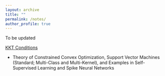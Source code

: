 ```yaml
---
layout: archive
title: ""
permalink: /notes/
author_profile: true
---
```


To be updated

[KKT Conditions](https://yilunkuang.github.io/notes/kkt)
+ Theory of Constrained Convex Optimization, Support Vector Machines (Standard; Multi-Class and Multi-Kernel), and Examples in Self-Supervised Learning and Spike Neural Networks

<!-- [Concentration Inequality](https://yilunkuang.github.io/notes/concentration_inequality) -->

<!-- Selected Courseworks at New York University
------
***

### Machine Learning
+ CSCI-SHU 320 Machine Learning
+ CSCI-UA 521 Undergraduate Research 
+ DS-UA 203 Machine Learning for Language Understanding
+ CSCI-GA 3033 Mathematics of Deep Learning (Graduate)
+ CSCI-GA 2566 Foundations of Machine Learning (Graduate)
+ DS-GA 1013 Mathematical Tools for Data Science (Graduate)
+ DS-GA 1011 Natural Language Processing with Representation Learning (Graduate)

### Neuroscience
+ PHIL 185N Topics of Neurophilosphy 
+ NEUR 095L Foundations of Neuroscience
+ NEUR-SHU 251 Behavioral and Integrative Neuroscience
+ NEUR-UA 302 Special Topics in Neural Science: Computational Neuroscience 

### Mathematics
+ MATH-UA 328 Honors Analysis I
+ MATH-UA 329 Honors Analysis II 
+ MATH-UA 233 Theory of Probability
+ MATH-UA 262 Ordinary Diff Equations 
+ MATH-UA 396 Honors Numerical Analysis 

### Software Engineering
+ CSCI-UA 310 Basic Algorithms
+ CSCI-UA 480 Computer Networks
+ CSCI-UA 480 Parallel Computing
+ CSCI-UA 470 Object Oriented Programming
+ CSCI-GA 3033 Cloud and Machine Learning (Graduate)
+ CSCI-UA 201 Computer System Organization


Prospective Courseworks at New York University
------
***

+ MATH-GA 2911 Probability Theory I (Graduate)
+ MATH-GA 2830 Mathematical Statistics (Graduate)
+ CSCI-GA 3033 Bayesian Machine Learning (Graduate) -->